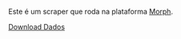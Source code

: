 Este é um scraper que roda na plataforma [Morph](https://morph.io).

[Download Dados](https://morph.io/thevtm/CartolaFCScraper)